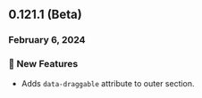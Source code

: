 ## 0.121.1 (Beta)

### February 6, 2024

### 💪 New Features

- Adds `data-draggable` attribute to outer section.
